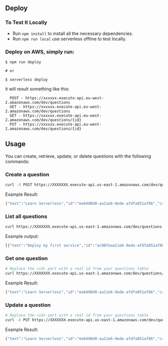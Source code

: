 ## Deploy
### To Test It Locally

* Run ```npm install``` to install all the necessary dependencies.
* Run ```npm run local``` use serverless offline to test locally. 

### Deploy on AWS, simply run:

```
$ npm run deploy

# or

$ serverless deploy
```

it will result something like this:
```
  POST - https://xxxxxx.execute-api.eu-west-2.amazonaws.com/dev/questions
  GET - https://xxxxxx.execute-api.eu-west-2.amazonaws.com/dev/questions
  GET - https://xxxxxx.execute-api.eu-west-2.amazonaws.com/dev/questions/{id}
  PUT - https://xxxxxx.execute-api.eu-west-2.amazonaws.com/dev/questions/{id}
```


## Usage

You can create, retrieve, update, or delete questions with the following commands:

### Create a question

```bash
curl -X POST https://XXXXXXX.execute-api.us-east-1.amazonaws.com/dev/questions --data '{ "text": "Learn Serverless" }'
```

Example Result:
```bash
{"text":"Learn Serverless","id":"ee6490d0-aa11e6-9ede-afdfa051af86","createdAt":1479138570824,"answered":false,"updatedAt":1479138570824}%
```

### List all questions

```bash
curl https://XXXXXXX.execute-api.us-east-1.amazonaws.com/dev/questions
```

Example output:
```bash
[{"text":"Deploy my first service","id":"ac90feaa11e6-9ede-afdfa051af86","answered":true,"updatedAt":1479139961304},{"text":"Learn Serverless","id":"206793aa11e6-9ede-afdfa051af86","createdAt":1479139943241,"answered":false,"updatedAt":1479139943241}]%
```

### Get one question

```bash
# Replace the <id> part with a real id from your questions table
curl https://XXXXXXX.execute-api.us-east-1.amazonaws.com/dev/questions/<id>
```

Example Result:
```bash
{"text":"Learn Serverless","id":"ee6490d0-aa11e6-9ede-afdfa051af86","createdAt":1479138570824,"answered":false,"updatedAt":1479138570824}%
```

### Update a question

```bash
# Replace the <id> part with a real id from your questions table
curl -X PUT https://XXXXXXX.execute-api.us-east-1.amazonaws.com/dev/questions/<id> --data '{ "text": "Learn Serverless", "answered": true }'
```

Example Result:
```bash
{"text":"Learn Serverless","id":"ee6490d0-aa11e6-9ede-afdfa051af86","createdAt":1479138570824,"answered":true,"updatedAt":1479138570824}%
```
